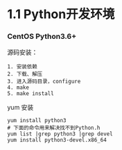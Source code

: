 # 1.1 Python开发环境

### CentOS   Python3.6+

源码安装：

```
1. 安装依赖 
2. 下载、解压
3. 进入源码目录，configure
4. make
5. make install 
```

yum 安装

```
yum install python3
# 下面的命令用来解决找不到Python.h
yum list |grep python3 |grep devel
yum install python3-devel.x86_64
```

